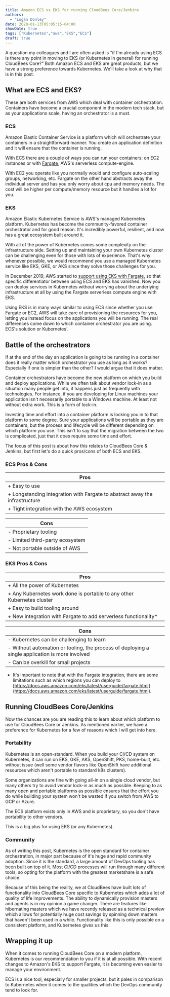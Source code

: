 ```yaml
---
title: Amazon ECS vs EKS for running CloudBees Core/Jenkins
authors:
  - "Logan Donley"
date: 2020-01-13T05:05:15-04:00
showDate: true
tags: ["Kubernetes","aws","EKS","ECS"]
draft: true
---
```


A question my colleagues and I are often asked is "if I'm already using ECS is there any point in moving to EKS (or Kubernetes in general) for running CloudBees Core?" Both Amazon ECS and EKS are great products, but we have a strong preference towards Kubernetes. We'll take a look at why that is in this post.

## What are ECS and EKS?

These are both services from AWS which deal with container orchestration. Containers have become a crucial component in the modern tech stack, but as your applications scale, having an orchestrator is a must. 

### ECS

Amazon Elastic Container Service is a platform which will orchestrate your containers in a straightforward manner. You create an application definition and it will ensure that the container is running. 

With ECS there are a couple of ways you can run your containers: on EC2 instances or with [Fargate](https://aws.amazon.com/fargate/), AWS's serverless compute-engine.

With EC2 you operate like you normally would and configure auto-scaling groups, networking, etc. Fargate on the other hand abstracts away the individual server and has you only worry about cpu and memory needs. The cost will be higher per compute/memory resource but it handles a lot for you.


### EKS

Amazon Elastic Kubernetes Service is AWS's managed Kubernetes platform. Kubernetes has become the community-favored container orchestrator and for good reason. It's incredibly powerful, resilient, and now has a great ecosystem built around it.

With all of the power of Kubernetes comes some complexity on the infrastructure side. Setting up and maintaining your own Kubernetes cluster can be challenging even for those with lots of experience. That's why whenever possible, we would recommend you use a managed Kubernetes service like EKS, GKE, or AKS since they solve those challenges for you.

In December 2019, AWS started to [support using EKS with Fargate](https://aws.amazon.com/about-aws/whats-new/2019/12/run-serverless-kubernetes-pods-using-amazon-eks-and-aws-fargate/), so that specific differentiator between using ECS and EKS has vanished. Now you can deploy services in Kubernetes without worrying about the underlying infrastructure at all by using the Fargate serverless compute engine with EKS.

Using EKS is in many ways similar to using ECS since whether you use Fargate or EC2, AWS will take care of provisioning the resources for you, letting you instead focus on the applications you will be running. The real differences come down to which container orchestrator you are using. ECS's solution or Kubernetes'.

## Battle of the orchestrators

If at the end of the day an application is going to be running in a container does it really matter which orchestrator you use as long as it works? Especially if one is simpler than the other? I would argue that it does matter. 

Container orchestrators have become the new platform on which you build and deploy applications. While we often talk about vendor lock-in as a situation many people get into, it happens just as frequently with technologies. For instance, if you are developing for Linux machines your application isn't necessarily portable to a Windows machine. At least not without extra work. This is a form of lock-in.

Investing time and effort into a container platform is locking you in to that platform to some degree. Sure your applications will be portable as they are containers, but the process and lifecycle will be different depending on which platform you use. This isn't to say that the migration between the two is complicated, just that it does require some time and effort.

The focus of this post is about how this relates to CloudBees Core & Jenkins, but first let's do a quick pros/cons of both ECS and EKS. 

### ECS Pros & Cons

| Pros |
| --- |
| + Easy to use |
| + Longstanding integration with Fargate to abstract away the infrastructure |
| + Tight integration with the AWS ecosystem |

| Cons |
| --- |
| - Proprietary tooling |
| - Limited third-party ecosystem |
| - Not portable outside of AWS |


### EKS Pros & Cons

| Pros |
| --- |
| + All the power of Kubernetes |
| + Any Kubernetes work done is portable to any other Kubernetes cluster |
| + Easy to build tooling around |
| + New integration with Fargate to add serverless functionality* |


| Cons |
| --- |
| - Kubernetes can be challenging to learn |
| - Without automation or tooling, the process of deploying a single application is more involved |
| - Can be overkill for small projects |


* It's important to note that with the Fargate integration, there are some limitations such as which regions you can deploy to [https://docs.aws.amazon.com/eks/latest/userguide/fargate.html](https://docs.aws.amazon.com/eks/latest/userguide/fargate.html).


## Running CloudBees Core/Jenkins

Now the chances are you are reading this to learn about which platform to use for CloudBees Core or Jenkins. As mentioned earlier, we have a preference for Kubernetes for a few of reasons which I will get into here.

### Portability

Kubernetes is an open-standard. When you build your CI/CD system on Kubernetes, it can run on EKS, GKE, AKS, OpenShift, PKS, home-built, etc. without issue (well some vendor flavors like OpenShift have additional resources which aren't portable to standard k8s clusters).

Some organizations are fine with going all-in on a single cloud vendor, but many others try to avoid vendor lock-in as much as possible. Keeping to as many open and portable platforms as possible ensures that the effort you do while building your system won't be wasted if you switch from AWS to GCP or Azure.

The ECS platform exists only in AWS and is proprietary, so you don't have portability to other vendors. 

This is a big plus for using EKS (or any Kubernetes).


### Community

As of writing this post, Kubernetes is the open standard for container orchestration, in major part because of it's huge and rapid community adoption. Since it is the standard, a large amount of DevOps tooling has been built on top of it. Most CI/CD processes will run through many different tools, so opting for the platform with the greatest marketshare is a safe choice.

Because of this being the reality, we at CloudBees have built lots of functionality into CloudBees Core specific to Kubernetes which adds a lot of quality of life improvements. The ability to dynamically provision masters and agents is in my opinion a game changer. There are features like hibernating masters which we have recently released as a technical preview which allows for potentially huge cost savings by spinning down masters that haven't been used in a while. Functionality like this is only possible on a consistent platform, and Kubernetes gives us this.


## Wrapping it up

When it comes to running CloudBees Core on a modern platform, Kubernetes is our recommendation to you if it is at all possible. With recent changes to Amazon's EKS to support Fargate, it is becoming even easier to manage your environment.

ECS is a nice tool, especially for smaller projects, but it pales in comparison to Kubernetes when it comes to the qualities which the DevOps community tend to look for. 